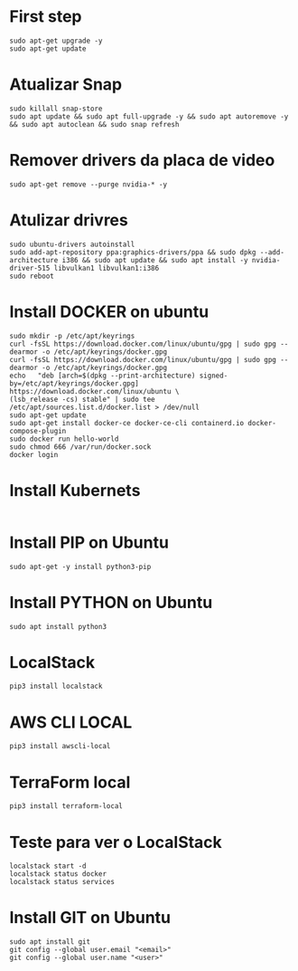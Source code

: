 # First step
```
sudo apt-get upgrade -y
sudo apt-get update
```

# Atualizar Snap 
```
sudo killall snap-store
sudo apt update && sudo apt full-upgrade -y && sudo apt autoremove -y && sudo apt autoclean && sudo snap refresh
```

# Remover drivers da placa de video
```
sudo apt-get remove --purge nvidia-* -y
```

# Atulizar drivres
```
sudo ubuntu-drivers autoinstall
sudo add-apt-repository ppa:graphics-drivers/ppa && sudo dpkg --add-architecture i386 && sudo apt update && sudo apt install -y nvidia-driver-515 libvulkan1 libvulkan1:i386
sudo reboot
```

# Install DOCKER on ubuntu
```sudo apt-get install \ ca-certificates \ curl \ gnupg \ lsb-release
sudo mkdir -p /etc/apt/keyrings
curl -fsSL https://download.docker.com/linux/ubuntu/gpg | sudo gpg --dearmor -o /etc/apt/keyrings/docker.gpg
curl -fsSL https://download.docker.com/linux/ubuntu/gpg | sudo gpg --dearmor -o /etc/apt/keyrings/docker.gpg
echo   "deb [arch=$(dpkg --print-architecture) signed-by=/etc/apt/keyrings/docker.gpg] https://download.docker.com/linux/ubuntu \
(lsb_release -cs) stable" | sudo tee /etc/apt/sources.list.d/docker.list > /dev/null
sudo apt-get update
sudo apt-get install docker-ce docker-ce-cli containerd.io docker-compose-plugin
sudo docker run hello-world
sudo chmod 666 /var/run/docker.sock
docker login
```
# Install Kubernets
```
```

# Install PIP on Ubuntu
```
sudo apt-get -y install python3-pip
```

# Install PYTHON on Ubuntu
```
sudo apt install python3
```

# LocalStack
```
pip3 install localstack
```

# AWS CLI LOCAL
```
pip3 install awscli-local
```

# TerraForm local
```
pip3 install terraform-local
```

# Teste para ver o LocalStack
```
localstack start -d
localstack status docker
localstack status services
```

# Install GIT on Ubuntu
```
sudo apt install git
git config --global user.email "<email>"
git config --global user.name "<user>"
```




